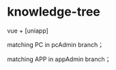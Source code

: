 # knowledge-tree
vue + [uniapp]

matching PC in pcAdmin branch；

matching APP in appAdmin branch；

 